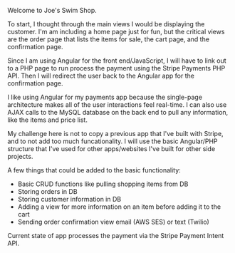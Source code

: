 Welcome to Joe's Swim Shop.

To start, I thought through the main views I would be displaying the customer. I'm am including a home page just for fun, but the critical views are the order page that lists the items for sale, the cart page, and the confirmation page.

Since I am using Angular for the front end/JavaScript, I will have to link out to a PHP page to run process the payment using the Stripe Payments PHP API. Then I will redirect the user back to the Angular app for the confirmation page. 

I like using Angular for my payments app because the single-page architecture makes all of the user interactions feel real-time. I can also use AJAX calls to the MySQL database on the back end to pull any information, like the items and price list. 

My challenge here is not to copy a previous app that I've built with Stripe, and to not add too much funcationality. I will use the basic Angular/PHP structure that I've used for other apps/websites I've built for other side projects.

A few things that could be added to the basic functionality:
- Basic CRUD functions like pulling shopping items from DB
- Storing orders in DB
- Storing customer information in DB
- Adding a view for more information on an item before adding it to the cart
- Sending order confirmation view email (AWS SES) or text (Twilio)

Current state of app processes the payment via the Stripe Payment Intent API. 